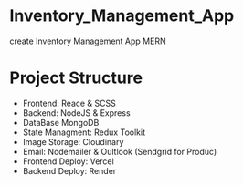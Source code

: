 # Inventory_Management_App

create Inventory Management App MERN

# Project Structure

- Frontend: Reace & SCSS
- Backend: NodeJS & Express
- DataBase MongoDB
- State Managment: Redux Toolkit
- Image Storage: Cloudinary
- Email: Nodemailer & Oultlook (Sendgrid for Produc)
- Frontend Deploy: Vercel
- Backend Deploy: Render
